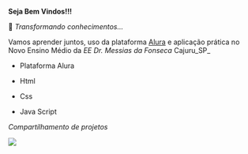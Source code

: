 **Seja Bem Vindos!!!**

🦋 
_Transformando conhecimentos..._


Vamos aprender juntos, uso da plataforma [Alura](https://www.alura.com.br/) e aplicação prática no Novo Ensino Médio da _EE Dr. Messias da Fonseca_ Cajuru_SP_

- Plataforma Alura

- Html

- Css

- Java Script

_Compartilhamento de projetos_

![](https://media1.tenor.com/m/J82kuX8dFysAAAAC/blue-spiral.gif)



